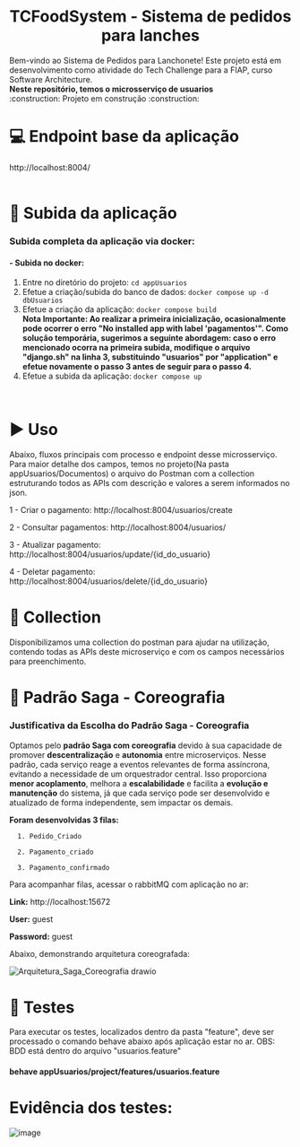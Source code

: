 <h1 align="center"> TCFoodSystem - Sistema de pedidos para lanches </h1>
Bem-vindo ao Sistema de Pedidos para Lanchonete! Este projeto está em desenvolvimento como atividade do Tech Challenge para a FIAP, curso Software Architecture.	
<br/>
<b>Neste repositório, temos o microsserviço de usuarios</b>
<br/>
:construction: Projeto em construção :construction:
<br/>

# :computer: Endpoint base da aplicação
http://localhost:8004/
<br/>
<br/>

# :hammer: Subida da aplicação
### Subida completa da aplicação via docker:

#### - Subida no docker:
1. Entre no diretório do projeto: `cd appUsuarios`
2. Efetue a criação/subida do banco de dados: `docker compose up -d dbUsuarios`
3. Efetue a criação da aplicação: `docker compose build`                                                                                                                                                                                                                                                     
      <b>Nota Importante:
      Ao realizar a primeira inicialização, ocasionalmente pode ocorrer o erro "No installed app with label 'pagamentos'". Como solução temporária, sugerimos a seguinte abordagem: caso o erro mencionado ocorra na primeira subida, modifique o arquivo "django.sh" na linha       3, substituindo "usuarios" por "application" e efetue novamente o passo 3 antes de seguir para o passo 4.</b>
4. Efetue a subida da aplicação: `docker compose up`
<br/>
  
# :arrow_forward: Uso 
Abaixo, fluxos principais com processo e endpoint desse microsserviço. Para maior detalhe dos campos, temos no projeto(Na pasta appUsuarios/Documentos) o arquivo do Postman com a collection estruturando todos as APIs com descrição e valores a serem informados no json.

1 - Criar o pagamento: http://localhost:8004/usuarios/create

2 - Consultar pagamentos: http://localhost:8004/usuarios/

3 - Atualizar pagamento: http://localhost:8004/usuarios/update/{id_do_usuario}

4 - Deletar pagamento: http://localhost:8004/usuarios/delete/{id_do_usuario}

# :page_with_curl: Collection
Disponibilizamos uma collection do postman para ajudar na utilização, contendo todas as APIs deste microserviço e com os campos necessários para preenchimento. 

# :dancer: Padrão Saga - Coreografia
### Justificativa da Escolha do Padrão Saga - Coreografia
Optamos pelo **padrão Saga com coreografia** devido à sua capacidade de promover **descentralização** e **autonomia** entre microserviços. Nesse padrão, cada serviço reage a eventos relevantes de forma assíncrona, evitando a necessidade de um orquestrador central. Isso proporciona **menor acoplamento**, melhora a **escalabilidade** e facilita a **evolução e manutenção** do sistema, já que cada serviço pode ser desenvolvido e atualizado de forma independente, sem impactar os demais. 

**Foram desenvolvidas 3 filas:**

      1. Pedido_Criado
      
      2. Pagamento_criado
      
      3. Pagamento_confirmado

Para acompanhar filas, acessar o rabbitMQ com aplicação no ar:

**Link:** http://localhost:15672

**User:** guest

**Password:** guest

Abaixo, demonstrando arquitetura coreografada:

![Arquitetura_Saga_Coreografia drawio](https://github.com/user-attachments/assets/7981e294-3f45-4d4d-b2bd-ed785d0b1fbd)

# :test_tube: Testes
Para executar os testes, localizados dentro da pasta "feature", deve ser processado o comando behave abaixo após aplicação estar no ar.
OBS: BDD está dentro do arquivo "usuarios.feature"

#### behave appUsuarios/project/features/usuarios.feature

# Evidência dos testes:

![image](https://github.com/user-attachments/assets/9cd1eabb-3628-4f2c-aa83-425e035d4843)
